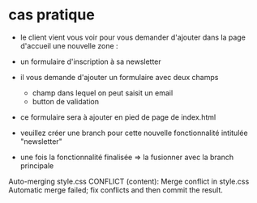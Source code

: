 # cas pratique

- le client vient vous voir pour vous demander d'ajouter dans la page d'accueil une nouvelle zone :
- un formulaire d'inscription à sa newsletter 

- il vous demande d'ajouter un formulaire avec deux champs
    - champ dans lequel on peut saisit un email
    - button de validation
- ce formulaire sera à ajouter en pied de page de index.html 

- veuillez créer une branch pour cette nouvelle fonctionnalité 
intitulée "newsletter"
- une fois la fonctionnalité finalisée => la fusionner avec la branch principale 


Auto-merging style.css
CONFLICT (content): Merge conflict in style.css
Automatic merge failed; fix conflicts and then commit the result.